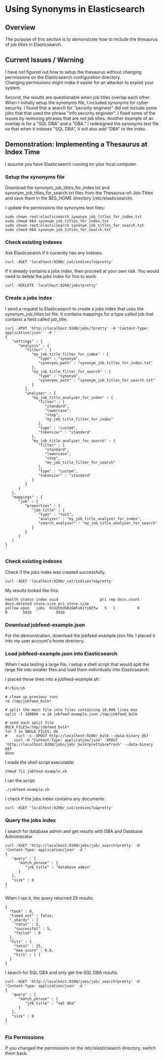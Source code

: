 # Using Synonyms in Elasticsearch

## Overview
The purpose of this section is to demonstrate how to include the thesaurus of job titles in Elasticsearch.  

## Current Issues / Warning
I have not figured out how to setup the thesaurus without changing permissions on the Elasticsearch configuration directory.  
Changing permissions might make it easier for an attacker to exploit your system.

Second, the results are questionable when job titles overlap each other.  When I initially setup the synonyms file, I included synonyms for cyber security.  I found that a search for "security engineer" did not include some jobs that that used the phrase "info security engineer".  I fixed some of the issues by removing phrases that are not job titles.  Another example of an overlap is for a "SQL DBA" and a "DBA."  I redesigned the synonyms text file so that when it indexes "SQL DBA", it will also add "DBA" to the index.

## Demonstration: Implementing a Thesaurus at Index Time
I assume you have Elasticsearch running on your local computer.

### Setup the synonyms file
Download the synonym_job_titles_for_index.txt and synonym_job_titles_for_search.txt files from the Thesaurus-of-Job-Titles and save them in the $ES_HOME directory (/etc/elasticsearch).

I update the permissions the synonyms text files:

    sudo chown root:elasticsearch synonym_job_titles_for_index.txt
    sudo chmod 664 synonym_job_titles_for_index.txt
    sudo chown root:elasticsearch synonym_job_titles_for_search.txt
    sudo chmod 664 synonym_job_titles_for_search.txt


### Check existing indexes
Ask Elasticsearch if it currently has any indexes.

    curl -XGET 'localhost:9200/_cat/indices?v&pretty'

If it already contains a jobs index, then proceed at your own risk.  You would need to delete the jobs index for this to work

    curl -XDELETE 'localhost:9200/jobs?pretty'

### Create a jobs index

I send a request to Elasticsearch to create a jobs index that uses the synonym_job_titles.txt file.
It contains mappings for a type called job that contains a field called job_title.

    curl -XPUT 'http://localhost:9200/jobs/?pretty' -H 'Content-Type: application/json'  -d '
    {
       "settings" : {
          "analysis" : {
             "filter" : {
                "my_job_title_filter_for_index" : {
                   "type" : "synonym",
                   "synonyms_path" : "synonym_job_titles_for_index.txt"
                },
                "my_job_title_filter_for_search" : {
                   "type" : "synonym",
                   "synonyms_path" : "synonym_job_titles_for_search.txt"
                }
             },
             "analyzer" : {
                "my_job_title_analyzer_for_index" : {
                   "filter" : [
                      "standard",
                      "lowercase",
                      "stop",
                      "my_job_title_filter_for_index"
                   ],
                   "type" : "custom",
                   "tokenizer" : "standard"
                },
                "my_job_title_analyzer_for_search" : {
                   "filter" : [
                      "standard",
                      "lowercase",
                      "stop",
                      "my_job_title_filter_for_search"
                   ],
                   "type" : "custom",
                   "tokenizer" : "standard"
                }
             }
          }
       },
       "mappings" : {
          "job" : {
             "properties" : {
                "job_title" : {
                   "type" : "text",
                   "analyzer" : "my_job_title_analyzer_for_index",
                   "search_analyzer" : "my_job_title_analyzer_for_search"
                }
             }
          }
       }
    }
    '


### Check existing indexes
Check if the jobs index was created successfully.

    curl -XGET 'localhost:9200/_cat/indices?v&pretty'


My results looked like this:

    health status index uuid                   pri rep docs.count docs.deleted store.size pri.store.size
    yellow open   jobs  hCU2hhdSR1GmFx61tiOZfw   5   1          0            0       591b           591b


### Download jobfeed-example.json
For the demonstration, download the jobfeed-example.json file.  I placed it into my user account's home directory.


### Load jobfeed-example.json into Elasticsearch
When I was testing a large file, I setup a shell script that would split the large file into smaller files and load them individually into Elasticsearch.

I placed these lines into a jobfeed-example.sh:

    #!/bin/sh

    # clean up previous runs
    rm /tmp/jobfeed_bulk*

    # split the main file into files containing 10,000 lines max
    split -l 100000 -a 10 jobfeed-example.json /tmp/jobfeed_bulk

    # send each split file
    BULK_FILES=/tmp/jobfeed_bulk*
    for f in $BULK_FILES; do
    #    curl -s -XPOST http://localhost:9200/_bulk --data-binary @$f
        curl -H "Content-Type: application/json" -XPOST 'http://localhost:9200/jobs/job/_bulk?pretty&refresh' --data-binary @$f
    done

I made the shell script executable:

    chmod 711 jobfeed-example.sh

I ran the script:

    ./jobfeed-example.sh

I check if the jobs index contains any documents.

    curl -XGET 'localhost:9200/_cat/indices?v&pretty'

### Query the jobs index
I search for database admin and get results with DBA and Database Administrator

    curl -XGET 'http://localhost:9200/jobs/job/_search?pretty' -H 'Content-Type: application/json' -d '
    {
       "query" : {
          "match_phrase" : {
             "job_title" : "database admin"
          }
       },
       "size" : 0
    }
    '

When I ran it, the query returned 25 results.

    {
      "took" : 8,
      "timed_out" : false,
      "_shards" : {
        "total" : 5,
        "successful" : 5,
        "failed" : 0
      },
      "hits" : {
        "total" : 25,
        "max_score" : 0.0,
        "hits" : [ ]
      }
    }

I search for SQL DBA and only get the SQL DBA results.

    curl -XGET 'http://localhost:9200/jobs/job/_search?pretty' -H 'Content-Type: application/json' -d '
    {
       "query" : {
          "match_phrase" : {
             "job_title" : "sql dba"
          }
       },
       "size" : 0
    }
    '



### Fix Permissions
If you changed the permissions on the /etc/elasticsearch directory, switch them back.


